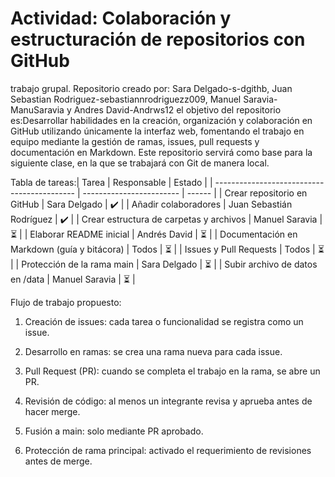 # Actividad: Colaboración y estructuración de repositorios con GitHub
trabajo grupal. Repositorio creado por: Sara Delgado-s-dgithb, Juan Sebastian Rodriguez-sebastiannrodriguezz009, Manuel Saravia- ManuSaravia y Andres David-Andrws12
el objetivo del repositorio es:Desarrollar habilidades en la creación, organización y colaboración en GitHub utilizando únicamente la interfaz web, fomentando el trabajo en equipo mediante la gestión de ramas, issues, pull requests y documentación en Markdown. Este repositorio servirá como base para la siguiente clase, en la que se trabajará con Git de manera local.


Tabla de tareas:| Tarea                       | Responsable              | Estado |
| ------------------------------------------- | ------------------------ | ------ |
| Crear repositorio en GitHub                 | Sara Delgado             | ✔️     |
| Añadir colaboradores                        | Juan Sebastián Rodríguez | ✔️     |
| Crear estructura de carpetas y archivos     | Manuel Saravia           | ⏳      |
| Elaborar README inicial                     | Andrés David             | ⏳      |
| Documentación en Markdown (guía y bitácora) | Todos                    | ⏳      |
| Issues y Pull Requests                      | Todos                    | ⏳      |
| Protección de la rama main                  | Sara Delgado             | ⏳      |
| Subir archivo de datos en /data             | Manuel Saravia           | ⏳      |



Flujo de trabajo propuesto: 
1) Creación de issues: cada tarea o funcionalidad se registra como un issue.

2) Desarrollo en ramas: se crea una rama nueva para cada issue.
   
3) Pull Request (PR): cuando se completa el trabajo en la rama, se abre un PR.
   
4) Revisión de código: al menos un integrante revisa y aprueba antes de hacer merge.
   
5) Fusión a main: solo mediante PR aprobado.
    
6) Protección de rama principal: activado el requerimiento de revisiones antes de merge.

